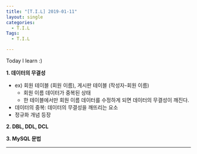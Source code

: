 ```yaml
---
title: "[T.I.L] 2019-01-11"
layout: single
categories:
  - T.I.L
Tags:
  - T.I.L

---
```

Today I learn :)

**1. 데이터의 무결성**  
* ex) 회원 테이블 (회원 이름), 게시판 테이블 (작성자-회원 이름)    
    - 회원 이름 데이터가 중복된 상태  
    - 한 테이블에서만 회원 이름 데이터를 수정하게 되면 데이터의 무결성이 깨진다.  
* 데이터의 중복: 데이터의 무결성을 깨뜨리는 요소  
* 정규화 개념 등장

**2. DBL, DDL, DCL**  

**3. MySQL 문법**  
   

***  




